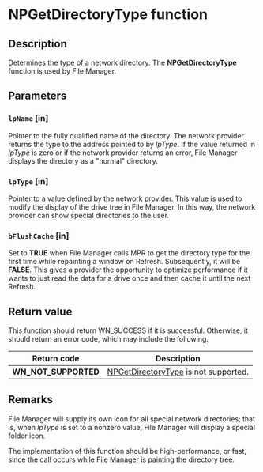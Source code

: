 # NPGetDirectoryType function

## Description

Determines the type of a network directory. The **NPGetDirectoryType** function is used by File Manager.

## Parameters

### `lpName` [in]

Pointer to the fully qualified name of the directory. The network provider returns the type to the address pointed to by *lpType*. If the value returned in *lpType* is zero or if the network provider returns an error, File Manager displays the directory as a "normal" directory.

### `lpType` [in]

Pointer to a value defined by the network provider. This value is used to modify the display of the drive tree in File Manager. In this way, the network provider can show special directories to the user.

### `bFlushCache` [in]

Set to **TRUE** when File Manager calls MPR to get the directory type for the first time while repainting a window on Refresh. Subsequently, it will be **FALSE**. This gives a provider the opportunity to optimize performance if it wants to just read the data for a drive once and then cache it until the next Refresh.

## Return value

This function should return WN_SUCCESS if it is successful. Otherwise, it should return an error code, which may include the following.

| Return code | Description |
| --- | --- |
| **WN_NOT_SUPPORTED** | [NPGetDirectoryType](https://learn.microsoft.com/windows/desktop/api/npapi/nf-npapi-npgetdirectorytype) is not supported. |

## Remarks

File Manager will supply its own icon for all special network directories; that is, when *lpType* is set to a nonzero value, File Manager will display a special folder icon.

The implementation of this function should be high-performance, or fast, since the call occurs while File Manager is painting the directory tree.